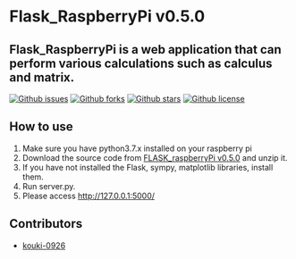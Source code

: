 # Flask_RaspberryPi  v0.5.0

## Flask_RaspberryPi is a web application that can perform various calculations such as calculus and matrix.

[![Github issues](https://img.shields.io/github/issues/kouki-0926/Flask_RaspberryPi)](https://github.com/kouki-0926/Flask_RaspberryPi/issues)
[![Github forks](https://img.shields.io/github/forks/kouki-0926/Flask_RaspberryPi)](https://github.com/kouki-0926/Flask_RaspberryPi/network/members)
[![Github stars](https://img.shields.io/github/stars/kouki-0926/Flask_RaspberryPi)](https://github.com/kouki-0926/Flask_RaspberryPi/stargazers)
[![Github license](https://img.shields.io/github/license/kouki-0926/Flask_RaspberryPi)](https://github.com/kouki-0926/Flask_RaspberryPi/)


## How to use
1. Make sure you have python3.7.x installed on your raspberry pi
1. Download the source code from [FLASK_raspberryPi v0.5.0](https://github.com/kouki-0926/Flask_RaspberryPi/archive/v0.5.0.zip) and unzip it.
1. If you have not installed the Flask, sympy, matplotlib libraries, install them.
1. Run server.py.
1. Please access http://127.0.0.1:5000/

## Contributors

- [kouki-0926](https://github.com/kouki-0926)
